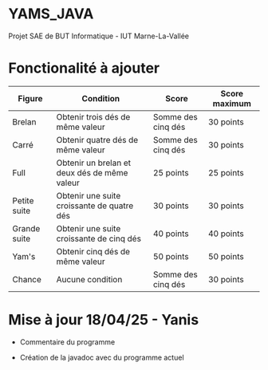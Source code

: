 # YAMS_JAVA
Projet SAE de BUT Informatique - IUT Marne-La-Vallée

# Fonctionalité à ajouter

| Figure         | Condition                                  | Score              | Score maximum |
|----------------|--------------------------------------------|--------------------|---------------|
| Brelan         | Obtenir trois dés de même valeur           | Somme des cinq dés | 30 points     |
| Carré          | Obtenir quatre dés de même valeur          | Somme des cinq dés | 30 points     |
| Full           | Obtenir un brelan et deux dés de même valeur | 25 points          | 25 points     |
| Petite suite   | Obtenir une suite croissante de quatre dés  | 30 points          | 30 points     |
| Grande suite   | Obtenir une suite croissante de cinq dés    | 40 points          | 40 points     |
| Yam's          | Obtenir cinq dés de même valeur             | 50 points          | 50 points     |
| Chance         | Aucune condition                           | Somme des cinq dés | 30 points     |

# Mise à jour 18/04/25 - Yanis

- Commentaire du programme

- Création de la javadoc avec du programme actuel